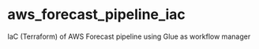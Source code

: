 # aws_forecast_pipeline_iac
IaC (Terraform) of AWS Forecast pipeline using Glue as workflow manager
